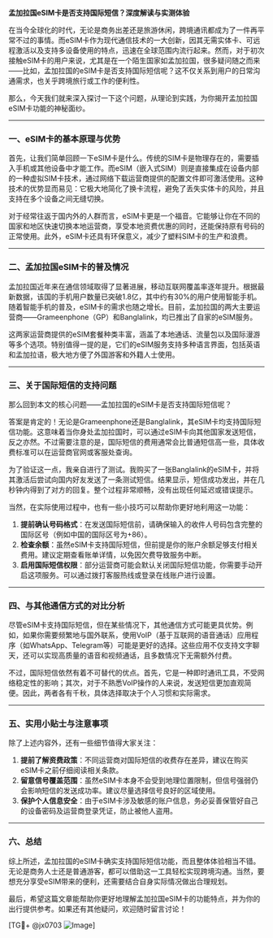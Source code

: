 **孟加拉国eSIM卡是否支持国际短信？深度解读与实测体验**

在当今全球化的时代，无论是商务出差还是旅游休闲，跨境通讯都成为了一件再平常不过的事情。而eSIM卡作为现代通信技术的一大创新，因其无需实体卡、可远程激活以及支持多设备使用的特点，迅速在全球范围内流行起来。然而，对于初次接触eSIM卡的用户来说，尤其是在一个陌生国家如孟加拉国，很多疑问随之而来——比如，孟加拉国的eSIM卡是否支持国际短信呢？这不仅关系到用户的日常沟通需求，也关乎跨境旅行或工作的便利性。

那么，今天我们就来深入探讨一下这个问题，从理论到实践，为你揭开孟加拉国eSIM卡功能的神秘面纱。

---

### 一、eSIM卡的基本原理与优势

首先，让我们简单回顾一下eSIM卡是什么。传统的SIM卡是物理存在的，需要插入手机或其他设备中才能工作。而eSIM（嵌入式SIM）则是直接集成在设备内部的一种虚拟SIM卡技术，通过网络下载运营商提供的配置文件即可激活使用。这种技术的优势显而易见：它极大地简化了换卡流程，避免了丢失实体卡的风险，并且支持在多个设备之间无缝切换。

对于经常往返于国内外的人群而言，eSIM卡更是一个福音。它能够让你在不同的国家和地区快速切换本地运营商，享受本地资费优惠的同时，还能保持原有号码的正常使用。此外，eSIM卡还具有环保意义，减少了塑料SIM卡的生产和浪费。

---

### 二、孟加拉国eSIM卡的普及情况

孟加拉国近年来在通信领域取得了显著进展，移动互联网覆盖率逐年提升。根据最新数据，该国的手机用户数量已突破1.8亿，其中约有30%的用户使用智能手机。随着智能手机的普及，eSIM卡的需求也随之增长。目前，孟加拉国的两大主要运营商——Grameenphone（GP）和Banglalink，均已推出了自家的eSIM服务。

这两家运营商提供的eSIM套餐种类丰富，涵盖了本地通话、流量包以及国际漫游等多个选项。特别值得一提的是，它们的eSIM服务支持多种语言界面，包括英语和孟加拉语，极大地方便了外国游客和外籍人士使用。

---

### 三、关于国际短信的支持问题

那么回到本文的核心问题——孟加拉国的eSIM卡是否支持国际短信呢？

答案是肯定的！无论是Grameenphone还是Banglalink，其eSIM卡均支持国际短信功能。这意味着当你身处孟加拉国时，可以通过eSIM卡向其他国家发送短信，反之亦然。不过需要注意的是，国际短信的费用通常会比普通短信高一些，具体收费标准可以在运营商官网或客服处查询。

为了验证这一点，我亲自进行了测试。我购买了一张Banglalink的eSIM卡，并将其激活后尝试向国内好友发送了一条测试短信。结果显示，短信成功发出，并在几秒钟内得到了对方的回复。整个过程非常顺畅，没有出现任何延迟或错误提示。

当然，在实际使用过程中，也有一些小技巧可以帮助你更好地利用这一功能：

1. **提前确认号码格式**：在发送国际短信前，请确保输入的收件人号码包含完整的国际区号（例如中国的国际区号为+86）。
2. **检查余额**：虽然eSIM卡支持国际短信，但前提是你的账户余额足够支付相关费用。建议定期查看账单详情，以免因欠费导致服务中断。
3. **启用国际短信权限**：部分运营商可能会默认关闭国际短信功能，你需要手动开启这项服务。可以通过拨打客服热线或登录在线账户进行设置。

---

### 四、与其他通信方式的对比分析

尽管eSIM卡支持国际短信，但在某些情况下，其他通信方式可能更具优势。例如，如果你需要频繁地与国外联系，使用VoIP（基于互联网的语音通话）应用程序（如WhatsApp、Telegram等）可能是更好的选择。这些应用不仅支持文字聊天，还可以实现高质量的语音和视频通话，且多数情况下无需额外付费。

不过，国际短信依然有着不可替代的优点。首先，它是一种即时通讯工具，不受网络稳定性的影响；其次，对于不熟悉VoIP操作的人来说，发送短信更加直观简便。因此，两者各有千秋，具体选择取决于个人习惯和实际需求。

---

### 五、实用小贴士与注意事项

除了上述内容外，还有一些细节值得大家关注：

1. **提前了解资费政策**：不同运营商对国际短信的收费存在差异，建议在购买eSIM卡之前仔细阅读相关条款。
2. **留意信号覆盖范围**：虽然eSIM卡本身不会受到地理位置限制，但信号强弱仍会影响短信的发送成功率。建议尽量选择信号良好的区域使用。
3. **保护个人信息安全**：由于eSIM卡涉及敏感的账户信息，务必妥善保管好自己的设备密码及运营商登录凭证，防止被他人盗用。

---

### 六、总结

综上所述，孟加拉国的eSIM卡确实支持国际短信功能，而且整体体验相当不错。无论是商务人士还是普通游客，都可以借助这一工具轻松实现跨境沟通。当然，要想充分享受eSIM带来的便利，还需要结合自身实际情况做出合理规划。

最后，希望这篇文章能帮助你更好地理解孟加拉国eSIM卡的功能特点，并为你的出行提供参考。如果还有其他疑问，欢迎随时留言讨论！

[TG💪+ @jx0703 ![Image](https://github.com/user-attachments/assets/dbca1d08-cadb-493c-b0ec-ad6f7a83f270)]